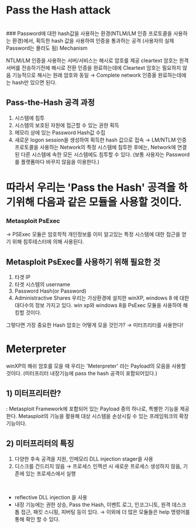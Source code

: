 # Pass the Hash attack
</br>
### Password에 대한 hash값을 사용하는 환경(NTLM/LM 인증 프로토콜을 사용하는 환경)에서, 획득한 hash 값을 사용하여 인증을 통과하는 공격 
(사용자의 실제 Password는 몰라도 됨)
</
![img](https://github.com/arad4228/2021_winter/blob/main/Kali_linux/Follow-up%20Attack/Pass%20the%20Hash/passwordA.png)

## Mechanism
NTLM/LM 인증을 사용하는 서버/서비스는 해시로 암호를 제공
cleartext 암호는 원격 서버를 전송하기전에 해시로 전환
인증을 완료하는데에 Cleartext 암호는 필요하지 않음
기능적으로 해시는 원래 암호와 동일
→ Complete network 인증올 완료하는데에는 hash만 있으면 된다.
</br>

## Pass-the-Hash 공격 과정
1. 시스템에 침투
2. 시스템의 보호된 자원에 접근할 수 있는 권한 획득
3. 메모리 상에 있는 Password Hash값 수집
4. 새로운 logon session을 생성하여 획득한 hash 값으로 접속
→ LM/NTLM 인증 프로토콜을 사용하는 Network의 특정 시스템에 침투한 후에는, Network에 연결된 다른 시스템에 속한 모든 시스템에도 침투할 수 있다.
(보통 사용자는 Password를 플랫폼마다 바꾸지 않음을 이용한다.)

# 따라서 우리는 'Pass the Hash' 공격을 하기위해 다음과 같은 모듈을 사용할 것이다.

### Metasploit PsExec
→ PSExec 모듈은 암호학적 개인정보를 이미 알고있는 특정 시스템에 대한 접근을 얻기 위해 침투테스터에 의해 사용된다.

## Metasploit PsExec를 사용하기 위해 필요한 것
1. 타겟 IP
2. 타겟 시스템의 username
3. Password Hash(or Password)
4. Administractive Shares
우리는 가상환경에 설치한 winXP, windows 8 에 대한 대다수의 정보 가지고 있다. win xp와 windows 8을 PsExec 모듈을 사용하여 해킹할 것이다.

그렇다면 가장 중요한 Hash 암호는 어떻게 모을 것인가?
→ 미터프리터를 사용한다!
</br>

# Meterpreter
winXP의 해쉬 암호를 모을 때 우리는 'Meterpreter' 라는 Payload의 모음을 사용할 것이다. (미터프리터 내장기능에 pass the hash 공격이 포함되어있다.)
</br>

## 1) 미터프리터란?
: Metasploit Framework에 포함되어 있는 Payload 중의 하나로, 특별한 기능을 제공한다. Metasploit의 기능을 활용해 대상 시스템을 손상시킬 수 있는 프레임워크의 확장기능이다.
</br>

## 2) 미터프리터의 특징
1. 다양한 후속 공격을 지원, 인메모리 DLL injection stager을 사용
2. 디스크를 건드리지 않음
→ 프로세스 인젝션 시 새로운 프로세스 생성하지 않음, 기존에 있는 프로세스에서 실행
</br>

- reflective DLL injection 을 사용
- 내장 기능에는 권한 상승, Pass the Hash, 이벤트 로그, 인코그니토, 원격 데스크톱 접근, 패킷 스니핑, 피버팅 등이 있다.
→ 이외에 더 많은 모듈들은 help 명령어를 통해 확인 할 수 있다.

